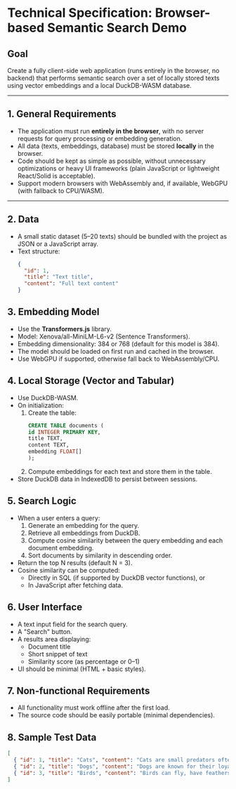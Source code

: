 # Technical Specification: Browser-based Semantic Search Demo

## Goal
Create a fully client-side web application (runs entirely in the browser, no backend) that performs semantic search over a set of locally stored texts using vector embeddings and a local DuckDB-WASM database.

---

## 1. General Requirements
- The application must run **entirely in the browser**, with no server requests for query processing or embedding generation.
- All data (texts, embeddings, database) must be stored **locally** in the browser.
- Code should be kept as simple as possible, without unnecessary optimizations or heavy UI frameworks (plain JavaScript or lightweight React/Solid is acceptable).
- Support modern browsers with WebAssembly and, if available, WebGPU (with fallback to CPU/WASM).

---

## 2. Data
- A small static dataset (5–20 texts) should be bundled with the project as JSON or a JavaScript array.
- Text structure:
  ```json
  {
    "id": 1,
    "title": "Text title",
    "content": "Full text content"
  }

## 3. Embedding Model
- Use the **Transformers.js** library.
- Model: Xenova/all-MiniLM-L6-v2 (Sentence Transformers).
- Embedding dimensionality: 384 or 768 (default for this model is 384).
- The model should be loaded on first run and cached in the browser.
- Use WebGPU if supported, otherwise fall back to WebAssembly/CPU.

## 4. Local Storage (Vector and Tabular)
- Use DuckDB-WASM.
- On initialization:
  1. Create the table:
     ```sql
     CREATE TABLE documents (
     id INTEGER PRIMARY KEY,
     title TEXT,
     content TEXT,
     embedding FLOAT[]
     );
     ```
  2. Compute embeddings for each text and store them in the table.
- Store DuckDB data in IndexedDB to persist between sessions.

## 5. Search Logic
- When a user enters a query:
  1. Generate an embedding for the query.
  2. Retrieve all embeddings from DuckDB.
  3. Compute cosine similarity between the query embedding and each document embedding.
  4. Sort documents by similarity in descending order.
- Return the top N results (default N = 3).
- Cosine similarity can be computed:
  - Directly in SQL (if supported by DuckDB vector functions), or
  - In JavaScript after fetching data.

## 6. User Interface
- A text input field for the search query.
- A "Search" button.
- A results area displaying:
  - Document title
  - Short snippet of text
  - Similarity score (as percentage or 0–1)
- UI should be minimal (HTML + basic styles).

## 7. Non-functional Requirements
- All functionality must work offline after the first load.
- The source code should be easily portable (minimal dependencies).

## 8. Sample Test Data
```json
[
  { "id": 1, "title": "Cats", "content": "Cats are small predators often kept as pets." },
  { "id": 2, "title": "Dogs", "content": "Dogs are known for their loyalty and often used as guard animals." },
  { "id": 3, "title": "Birds", "content": "Birds can fly, have feathers, and a beak." }
]
```